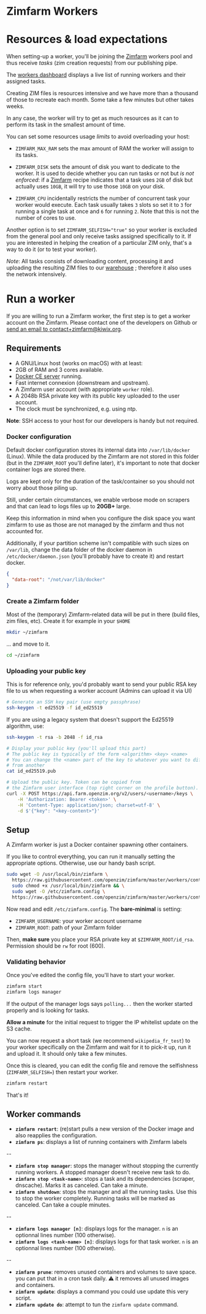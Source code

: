 # Zimfarm Workers

# Resources & load expectations

When setting-up a worker, you'll be joining the
[Zimfarm](https://farm.openzim.org) workers pool and thus receive
_tasks_ (zim creation requests) from our publishing pipe.

The [workers dashboard](https://farm.openzim.org/workers) displays a
live list of running workers and their assigned tasks.

Creating ZIM files is resources intensive and we have more than a
thousand of those to recreate each month. Some take a few minutes but
other takes weeks.

In any case, the worker will try to get as much resources as it can to
perform its task in the smallest amount of time.

You can set some resources usage _limits_ to avoid overloading your
host:

- `ZIMFARM_MAX_RAM` sets the max amount of RAM the worker will assign
  to its tasks.

- `ZIMFARM_DISK` sets the amount of disk you want to dedicate to the worker.
  It is used to decide whether you can run tasks or not but _is
  not enforced_: if a [Zimfarm](https://farm.openzim.org/recipes)
  recipe indicates that a task uses `2GB` of disk but actually uses
  `10GB`, it will try to use those `10GB` on your disk.

- `ZIMFARM_CPU` incidentally restricts the number of concurrent task
  your worker would execute. Each task usually takes `3` slots so set
  it to `3` for running a single task at once and `6` for running
  `2`. Note that this is not the number of cores to use.

Another option is to set `ZIMFARM_SELFISH="true"` so your worker is
excluded from the general pool and only receive tasks assigned
specifically to it. If you are interested in helping the creation of a
particular ZIM only, that's a way to do it (or to test your worker).

_Note_: All tasks consists of downloading content, processing it and
uploading the resulting ZIM files to our
[warehouse](https://download.kiwix.org) ; therefore it also uses the
network intensively.

# Run a worker

If you are willing to run a Zimfarm worker, the first step is to get a
worker account on the Zimfarm. Please contact one of the developers on
Github or [send an email to
contact+zimfarm@kiwix.org](mailto:contact+zimfarm@kiwix.org).

## Requirements

- A GNU/Linux host (works on macOS) with at least:
- 2GB of RAM and 3 cores available.
- [Docker CE server](https://docs.docker.com/engine/install/) running.
- Fast internet connexion (downstream and upstream).
- A Zimfarm user account (with appropriate `worker` role).
- A 2048b RSA private key with its public key uploaded to the user account.
- The clock must be synchronized, e.g. using ntp.

**Note**: SSH access to your host for our developers is handy but not required.

### Docker configuration

Default docker configuration stores its internal data into `/var/lib/docker` (Linux). While the data produced by the Zimfarm are not stored in this folder (but in the `ZIMFARM_ROOT` you'll define later), it's important to note that docker container logs are stored there.

Logs are kept only for the duration of the task/container so you should not worry about those piling up.

Still, under certain circumstances, we enable verbose mode on scrapers and that can lead to logs files up to **20GB+** large.

Keep this information in mind when you configure the disk space you want zimfarm to use as those are not managed by the zimfarm and thus not accounted for.

Additionally, if your partition scheme isn't compatible with such sizes on `/var/lib`, change the data folder of the docker daemon in `/etc/docker/daemon.json` (you'll probably have to create it) and restart docker.

```json
{
  "data-root": "/not/var/lib/docker"
}
```

### Create a Zimfarm folder

Most of the (temporary) Zimfarm-related data will be put in there
(build files, zim files, etc). Create it for example in your `$HOME`

```bash
mkdir ~/zimfarm
```

... and move to it.

```bash
cd ~/zimfarm
```

### Uploading your public key

This is for reference only, you'd probably want to send your public
RSA key file to us when requesting a worker account (Admins can upload it via UI)

```bash
# Generate an SSH key pair (use empty passphrase)
ssh-keygen -t ed25519 -f id_ed25519
```

If you are using a legacy system that doesn't support the Ed25519 algorithm, use:

```bash
ssh-keygen -t rsa -b 2048 -f id_rsa
```

```bash
# Display your public key (you'll upload this part)
# The public key is typically of the form <algorithm> <key> <name>
# You can change the <name> part of the key to whatever you want to different a key
# from another
cat id_ed25519.pub

# Upload the public key. Token can be copied from
# the Zimfarm user interface (top right corner on the profile button).
curl -X POST https://api.farm.openzim.org/v2/users/<username>/keys \
    -H 'Authorization: Bearer <token>' \
    -H 'Content-Type: application/json; charset=utf-8' \
    -d $'{"key": "<key-content>"}'
```

## Setup

A Zimfarm worker is just a Docker container spawning other containers.

If you like to control everything, you can run it manually setting the
appropriate options. Otherwise, use our handy bash script.

```bash
sudo wget -O /usr/local/bin/zimfarm \
  https://raw.githubusercontent.com/openzim/zimfarm/master/workers/contrib/zimfarm.sh && \
  sudo chmod +x /usr/local/bin/zimfarm && \
  sudo wget -O /etc/zimfarm.config \
  https://raw.githubusercontent.com/openzim/zimfarm/master/workers/contrib/zimfarm.config.example
```

Now read and edit `/etc/zimfarm.config`. The **bare-minimal** is setting:

- `ZIMFARM_USERNAME`: your worker account username
- `ZIMFARM_ROOT`: path of your Zimfarm folder

Then, **make sure** you place your RSA private key at `$ZIMFARM_ROOT/id_rsa`. Permission should be `rw` for root (600).

### Validating behavior

Once you've edited the config file, you'll have to start your worker.

```bash
zimfarm start
zimfarm logs manager
```

If the output of the manager logs says `polling...` then the worker
started properly and is looking for tasks.

**Allow a minute** for the initial request to trigger the IP whitelist update on the S3 cache.

You can now request a short task (we recommend `wikipedia_fr_test`) to
your worker specifically on the Zimfarm and wait for it to pick-it up,
run it and upload it. It should only take a few minutes.

Once this is cleared, you can edit the config file and remove the
selfishness (`ZIMFARM_SELFISH=`) then restart your worker.

```bash
zimfarm restart
```

That's it!

## Worker commands

- **`zimfarm restart`**: (re)start pulls a new version of the Docker image and also reapplies the configuration.
- **`zimfarm ps`**: displays a list of running containers with Zimfarm labels

--

- **`zimfarm stop manager`**: stops the manager without stopping the currently running workers. A stopped manager doesn't receive new task to do.
- **`zimfarm stop <task-name>`**: stops a task and its dependencies (scraper, dnscache). Marks it as canceled. Can take a minute.
- **`zimfarm shutdown`**: stops the manager and all the running tasks. Use this to stop the worker completely. Running tasks will be marked as canceled. Can take a couple minutes.

--

- **`zimfarm logs manager [n]`**: displays logs for the manager. `n` is an optionnal lines number (100 otherwise).
- **`zimfarm logs <task-name> [n]`**: displays logs for that task worker. `n` is an optionnal lines number (100 otherwise).

--

- **`zimfarm prune`**: removes unused containers and volumes to save space. you can put that in a cron task daily. ⚠️ it removes all unused images and containers.
- **`zimfarm update`**: displays a command you could use update this very script.
- **`zimfarm update do`**: attempt to tun the `zimfarm update` command.
